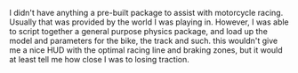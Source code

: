 
I didn't have anything a pre-built package to assist with motorcycle
racing.  Usually that was provided by the world I was playing in.
However, I was able to script together a general purpose physics
package, and load up the model and parameters for the bike, the track
and such.  this wouldn't give me a nice HUD with the optimal racing
line and braking zones, but it would at least tell me how close I was
to losing traction.


